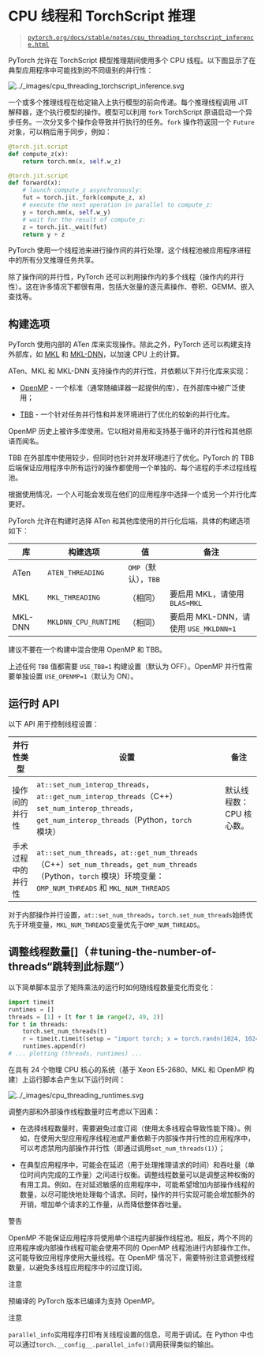 # CPU 线程和 TorchScript 推理

> [`pytorch.org/docs/stable/notes/cpu_threading_torchscript_inference.html`](https://pytorch.org/docs/stable/notes/cpu_threading_torchscript_inference.html)

PyTorch 允许在 TorchScript 模型推理期间使用多个 CPU 线程。以下图显示了在典型应用程序中可能找到的不同级别的并行性：

![../_images/cpu_threading_torchscript_inference.svg](img/cpu_threading_torchscript_inference.svg)

一个或多个推理线程在给定输入上执行模型的前向传递。每个推理线程调用 JIT 解释器，逐个执行模型的操作。模型可以利用 `fork` TorchScript 原语启动一个异步任务。一次分叉多个操作会导致并行执行的任务。`fork` 操作符返回一个 `Future` 对象，可以稍后用于同步，例如：

```py
@torch.jit.script
def compute_z(x):
    return torch.mm(x, self.w_z)

@torch.jit.script
def forward(x):
    # launch compute_z asynchronously:
    fut = torch.jit._fork(compute_z, x)
    # execute the next operation in parallel to compute_z:
    y = torch.mm(x, self.w_y)
    # wait for the result of compute_z:
    z = torch.jit._wait(fut)
    return y + z 
```

PyTorch 使用一个线程池来进行操作间的并行处理，这个线程池被应用程序进程中的所有分叉推理任务共享。

除了操作间的并行性，PyTorch 还可以利用操作内的多个线程（操作内的并行性）。这在许多情况下都很有用，包括大张量的逐元素操作、卷积、GEMM、嵌入查找等。

## 构建选项

PyTorch 使用内部的 ATen 库来实现操作。除此之外，PyTorch 还可以构建支持外部库，如 [MKL](https://software.intel.com/en-us/mkl) 和 [MKL-DNN](https://github.com/intel/mkl-dnn)，以加速 CPU 上的计算。

ATen、MKL 和 MKL-DNN 支持操作内的并行性，并依赖以下并行化库来实现：

+   [OpenMP](https://www.openmp.org/) - 一个标准（通常随编译器一起提供的库），在外部库中被广泛使用；

+   [TBB](https://github.com/intel/tbb) - 一个针对任务并行性和并发环境进行了优化的较新的并行化库。

OpenMP 历史上被许多库使用。它以相对易用和支持基于循环的并行性和其他原语而闻名。

TBB 在外部库中使用较少，但同时也针对并发环境进行了优化。PyTorch 的 TBB 后端保证应用程序中所有运行的操作都使用一个单独的、每个进程的手术过程线程池。

根据使用情况，一个人可能会发现在他们的应用程序中选择一个或另一个并行化库更好。

PyTorch 允许在构建时选择 ATen 和其他库使用的并行化后端，具体的构建选项如下：

| 库 | 构建选项 | 值 | 备注 |
| --- | --- | --- | --- |
| ATen | `ATEN_THREADING` | `OMP`（默认），`TBB` |  |
| MKL | `MKL_THREADING` | （相同） | 要启用 MKL，请使用 `BLAS=MKL` |
| MKL-DNN | `MKLDNN_CPU_RUNTIME` | （相同） | 要启用 MKL-DNN，请使用 `USE_MKLDNN=1` |

建议不要在一个构建中混合使用 OpenMP 和 TBB。

上述任何 `TBB` 值都需要 `USE_TBB=1` 构建设置（默认为 OFF）。OpenMP 并行性需要单独设置 `USE_OPENMP=1`（默认为 ON）。

## 运行时 API

以下 API 用于控制线程设置：

| 并行性类型 | 设置 | 备注 |
| --- | --- | --- |
| 操作间的并行性 | `at::set_num_interop_threads`，`at::get_num_interop_threads`（C++）`set_num_interop_threads`，`get_num_interop_threads`（Python，`torch` 模块） | 默认线程数：CPU 核心数。 |
| 手术过程中的并行性 | `at::set_num_threads`，`at::get_num_threads`（C++）`set_num_threads`，`get_num_threads`（Python，`torch` 模块）环境变量：`OMP_NUM_THREADS` 和 `MKL_NUM_THREADS` |

对于内部操作并行设置，`at::set_num_threads`，`torch.set_num_threads`始终优先于环境变量，`MKL_NUM_THREADS`变量优先于`OMP_NUM_THREADS`。

## 调整线程数量[]（＃tuning-the-number-of-threads“跳转到此标题”）

以下简单脚本显示了矩阵乘法的运行时如何随线程数量变化而变化：

```py
import timeit
runtimes = []
threads = [1] + [t for t in range(2, 49, 2)]
for t in threads:
    torch.set_num_threads(t)
    r = timeit.timeit(setup = "import torch; x = torch.randn(1024, 1024); y = torch.randn(1024, 1024)", stmt="torch.mm(x, y)", number=100)
    runtimes.append(r)
# ... plotting (threads, runtimes) ... 
```

在具有 24 个物理 CPU 核心的系统（基于 Xeon E5-2680、MKL 和 OpenMP 构建）上运行脚本会产生以下运行时间：

![../_images/cpu_threading_runtimes.svg](img/cpu_threading_runtimes.svg)

调整内部和外部操作线程数量时应考虑以下因素：

+   在选择线程数量时，需要避免过度订阅（使用太多线程会导致性能下降）。例如，在使用大型应用程序线程池或严重依赖于内部操作并行性的应用程序中，可以考虑禁用内部操作并行性（即通过调用`set_num_threads(1)`）；

+   在典型应用程序中，可能会在延迟（用于处理推理请求的时间）和吞吐量（单位时间内完成的工作量）之间进行权衡。调整线程数量可以是调整这种权衡的有用工具。例如，在对延迟敏感的应用程序中，可能希望增加内部操作线程的数量，以尽可能快地处理每个请求。同时，操作的并行实现可能会增加额外的开销，增加单个请求的工作量，从而降低整体吞吐量。

警告

OpenMP 不能保证应用程序将使用单个进程内部操作线程池。相反，两个不同的应用程序或内部操作线程可能会使用不同的 OpenMP 线程池进行内部操作工作。这可能导致应用程序使用大量线程。在 OpenMP 情况下，需要特别注意调整线程数量，以避免多线程应用程序中的过度订阅。

注意

预编译的 PyTorch 版本已编译为支持 OpenMP。

注意

`parallel_info`实用程序打印有关线程设置的信息，可用于调试。在 Python 中也可以通过`torch.__config__.parallel_info()`调用获得类似的输出。
